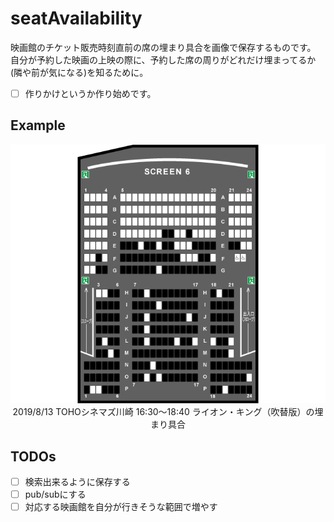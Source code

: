 # seatAvailability

映画館のチケット販売時刻直前の席の埋まり具合を画像で保存するものです。  
自分が予約した映画の上映の際に、予約した席の周りがどれだけ埋まってるか(隣や前が気になる)を知るために。

- [ ] 作りかけというか作り始めです。

## Example

<div align='center'>
    <img src='example.png'>
</div>

<div style='text-align: center'>
2019/8/13 TOHOシネマズ川崎 16:30〜18:40 ライオン・キング（吹替版）の埋まり具合
</div>

## TODOs

- [ ] 検索出来るように保存する
- [ ] pub/subにする
- [ ] 対応する映画館を自分が行きそうな範囲で増やす
